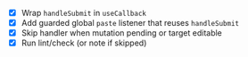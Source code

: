 - [x] Wrap `handleSubmit` in `useCallback`
- [x] Add guarded global `paste` listener that reuses `handleSubmit`
- [x] Skip handler when mutation pending or target editable
- [x] Run lint/check (or note if skipped)

